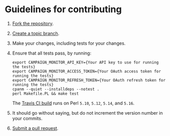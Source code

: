 # Guidelines for contributing

1. [Fork the repository](https://help.github.com/articles/fork-a-repo).
2. [Create a topic branch](http://learn.github.com/p/branching.html).
3. Make your changes, including tests for your changes.
4. Ensure that all tests pass, by running:

    ```
    export CAMPAIGN_MONITOR_API_KEY={Your API key to use for running the tests}
    export CAMPAIGN_MONITOR_ACCESS_TOKEN={Your OAuth access token for running the tests}
    export CAMPAIGN_MONITOR_REFRESH_TOKEN={Your OAuth refresh token for running the tests}
    cpanm --quiet --installdeps --notest .
    perl Makefile.PL && make test
    ```

    The [Travis CI build](https://travis-ci.org/campaignmonitor/createsend-perl) runs on Perl `5.10`, `5.12`, `5.14`, and `5.16`.

5. It should go without saying, but do not increment the version number in your commits.
6. [Submit a pull request](https://help.github.com/articles/using-pull-requests).
